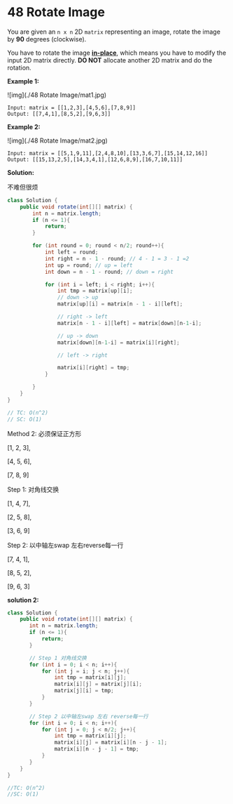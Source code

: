 # 48 Rotate Image

You are given an `n x n` 2D `matrix` representing an image, rotate the image by **90** degrees (clockwise).

You have to rotate the image [**in-place**](https://en.wikipedia.org/wiki/In-place_algorithm), which means you have to modify the input 2D matrix directly. **DO NOT** allocate another 2D matrix and do the rotation.

 

**Example 1:**

![img](./48 Rotate Image/mat1.jpg)

```
Input: matrix = [[1,2,3],[4,5,6],[7,8,9]]
Output: [[7,4,1],[8,5,2],[9,6,3]]
```



**Example 2:**

![img](./48 Rotate Image/mat2.jpg)

```
Input: matrix = [[5,1,9,11],[2,4,8,10],[13,3,6,7],[15,14,12,16]]
Output: [[15,13,2,5],[14,3,4,1],[12,6,8,9],[16,7,10,11]]
```

 

**Solution:**

不难但很烦

```java
class Solution {
    public void rotate(int[][] matrix) {
        int n = matrix.length;
        if (n <= 1){
            return; 
        }

        for (int round = 0; round < n/2; round++){
            int left = round;
            int right = n - 1 - round; // 4 - 1 = 3 - 1 =2 
            int up = round; // up = left
            int down = n - 1 - round; // down = right

            for (int i = left; i < right; i++){
                int tmp = matrix[up][i];
                // down -> up
                matrix[up][i] = matrix[n - 1 - i][left];

                // right -> left
                matrix[n - 1 - i][left] = matrix[down][n-1-i];

                // up -> down
                matrix[down][n-1-i] = matrix[i][right];

                // left -> right

                matrix[i][right] = tmp;
            }

        }
    }
}

// TC: O(n^2)
// SC: O(1)
```



Method 2: 必须保证正方形

[1, 2, 3],

[4, 5, 6],

[7, 8, 9]

Step 1: 对角线交换

[1, 4, 7],

[2, 5, 8],

[3, 6, 9]

Step 2: 以中轴左swap 左右reverse每一行

[7, 4, 1],

[8, 5, 2],

[9, 6, 3]



**solution 2:**

```java
class Solution {
    public void rotate(int[][] matrix) {
       int n = matrix.length; 
       if (n <= 1){
           return;
       } 

       // Step 1 对角线交换
       for (int i = 0; i < n; i++){
           for (int j = i; j < n; j++){
               int tmp = matrix[i][j];
               matrix[i][j] = matrix[j][i];
               matrix[j][i] = tmp;
           }
       } 

       // Step 2 以中轴左swap 左右 reverse每一行
       for (int i = 0; i < n; i++){
           for (int j = 0; j < n/2; j++){
               int tmp = matrix[i][j];
               matrix[i][j] = matrix[i][n - j - 1];
               matrix[i][n - j - 1] = tmp;
           }
       }
    }
}

//TC: O(n^2)
//SC: O(1)
```



